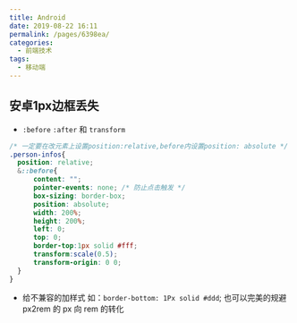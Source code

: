 ```yaml
---
title: Android
date: 2019-08-22 16:11
permalink: /pages/6398ea/
categories:
  - 前端技术
tags:
  - 移动端
---
```


## 安卓1px边框丢失

- `:before` `:after` 和 `transform`

```scss
/* 一定要在改元素上设置position:relative,before内设置position: absolute */
.person-infos{
  position: relative;
  &::before{
      content: "";
      pointer-events: none; /* 防止点击触发 */
      box-sizing: border-box;
      position: absolute;
      width: 200%;
      height: 200%;
      left: 0;
      top: 0;
      border-top:1px solid #fff;
      transform:scale(0.5);
      transform-origin: 0 0;
  }
}
```

- 给不兼容的加样式 如：`border-bottom: 1Px solid #ddd`; 也可以完美的规避 px2rem 的 px 向 rem 的转化
